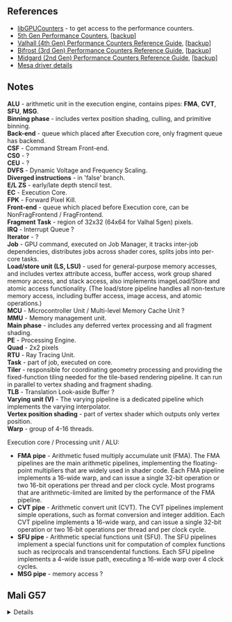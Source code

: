 
## References

* [libGPUCounters](https://github.com/ARM-software/libGPUCounters) - to get access to the performance counters.
* [5th Gen Performance Counters](https://developer.arm.com/documentation/108081/0104), [[backup](../pdf/arm_immortalis-g720_and_arm_mali-g720_performance_counters_reference_guide_108081_0103_en.pdf)]
* [Valhall (4th Gen) Performance Counters Reference Guide](https://developer.arm.com/documentation/107775/0106), [[backup](../pdf/arm_mali-g615_performance_counters_reference_guide_107775_0105_en.pdf)]
* [Bifrost (3rd Gen) Performance Counters Reference Guide](https://developer.arm.com/documentation/102697/latest/), [[backup](../pdf/arm_mali-g76_performance_counters_reference_guide_102697_0106_en.pdf)]
* [Midgard (2nd Gen) Performance Counters Reference Guide](https://developer.arm.com/documentation/108059/latest/), [[backup](../pdf/arm_mali-t820_and_arm_mali-t830_performance_counters_reference_guide_108059_0102_en.pdf)]
* [Mesa driver details](https://docs.mesa3d.org/drivers/panfrost.html)

## Notes

**ALU** - arithmetic unit in the execution engine, contains pipes: **FMA**, **CVT**, **SFU**, **MSG**.<br/>
**Binning phase** - includes vertex position shading, culling, and primitive binning.<br/>
**Back-end** - queue which placed after Execution core, only fragment queue has backend.<br/>
**CSF** - Command Stream Front-end.<br/>
**CS0** - ?<br/>
**CEU** - ?<br/>
**DVFS** - Dynamic Voltage and Frequency Scaling.<br/>
**Diverged instructions** - in 'false' branch.<br/>
**E/L ZS** - early/late depth stencil test.<br/>
**EC** - Execution Core.<br/>
**FPK** - Forward Pixel Kill.<br/>
**Front-end** - queue which placed before Execution core, can be NonFragFrontend / FragFrontend.<br/>
**Fragment Task** - region of 32x32 (64x64 for Valhal 5gen) pixels.<br/>
**IRQ** - Interrupt Queue ?<br/>
**Iterator** - ?<br/>
**Job** - GPU command, executed on Job Manager, it tracks inter-job dependencies, distributes jobs across shader cores, splits jobs into per-core tasks.<br/>
**Load/store unit (LS, LSU)** - used for general-purpose memory accesses, and includes vertex attribute access, buffer access, work group shared memory access, and stack access, also implements imageLoad/Store and atomic access functionality. (The load/store pipeline handles all non-texture memory access, including buffer access, image access, and atomic operations.)<br/>
**MCU** - Microcontroller Unit / Multi-level Memory Cache Unit ?<br/>
**MMU** - Memory management unit.<br/>
**Main phase** - includes any deferred vertex processing and all fragment shading.<br/>
**PE** - Processing Engine.<br/>
**Quad** - 2x2 pixels<br/>
**RTU** - Ray Tracing Unit.<br/>
**Task** - part of job, executed on core.<br/>
**Tiler** - responsible for coordinating geometry processing and providing the fixed-function tiling needed for the tile-based rendering pipeline. It can run in parallel to vertex shading and fragment shading.<br/>
**TLB** -  Translation Look-aside Buffer ?<br/>
**Varying unit (V)** - The varying pipeline is a dedicated pipeline which implements the varying interpolator.<br/>
**Vertex position shading** - part of vertex shader which outputs only vertex position.<br/>
**Warp** - group of 4-16 threads.<br/>


Execution core / Processing unit / ALU:<br/>
- **FMA pipe** - Arithmetic fused multiply accumulate unit (FMA). The FMA pipelines are the main arithmetic pipelines, implementing the floating-point multipliers that are widely used in shader code. Each FMA pipeline implements a 16-wide warp, and can issue a single 32-bit operation or two 16-bit operations per thread and per clock cycle. Most programs that are arithmetic-limited are limited by the performance of the FMA pipeline.<br/>
- **CVT pipe** - Arithmetic convert unit (CVT). The CVT pipelines implement simple operations, such as format conversion and integer addition. Each CVT pipeline implements a 16-wide warp, and can issue a single 32-bit operation or two 16-bit operations per thread and per clock cycle.<br/>
- **SFU pipe** - Arithmetic special functions unit (SFU). The SFU pipelines implement a special functions unit for computation of complex functions such as reciprocals and transcendental functions. Each SFU pipeline implements a 4-wide issue path, executing a 16-wide warp over 4 clock cycles.<br/>
- **MSG pipe** - memory access ?<br/>


## Mali G57

<details>

```
Average cycles per pixel (76)
Pixels (75)
Tile unit write bytes (233)
Load/store unit bytes written to L2 per access cycle (232)
Load/store unit write bytes (231)
Load/store unit write beats to L2 memory system (230)
Texture unit bytes read from external memory per texture cycle (229)
Texture unit read bytes from external memory (228)
Texture unit bytes read from L2 per texture cycle (227)
Texture unit read bytes from L2 cache (226)
Load/store unit bytes read from external memory per access cycle (225)
Load/store unit read bytes from external memory (224)
Load/store unit bytes read from L2 per access cycle (223)
Load/store unit read bytes from L2 cache (222)
Front-end unit read bytes from external memory (221)
Front-end unit read bytes from L2 cache (220)
Varying unit utilization (219)
Varying unit issue cycles (218)
16-bit interpolation active cycles (217)
32-bit interpolation active cycles (216)
Load/store unit utilization (74)
Load/store unit issue cycles (30)
Load/store unit write issues (97)
Load/store unit read issues (96)
Texture full speed filtering percentage (271)
Texture output bus utilization (270)
Texture input bus utilization (269)
Texture unit issue cycles (73)
Texture quads (128)
Texture unit utilization (72)
Texture filtering cycles per instruction (71)
Texture samples (70)
Arithmetic unit utilization (69)
Shader blend percentage (268)
Warp divergence percentage (211)
Arithmetic instruction issue cycles (267)
SFU pipe utilization (266)
CVT pipe utilization (265)
FMA pipe utilization (264)
Full quad warp rate (237)
All registers warp rate (236)
Fragment threads (17)
Non-fragment threads (27)
Execution core utilization (68)
Unchanged tile kill rate (67)
Fragments per pixel (66)
Partial coverage rate (263)
Fragment FPK buffer utilization (101)
Tiler utilization (51)
Output external outstanding writes 75-100% (196)
Output external outstanding reads 75-100% (195)
Output external read latency 384+ cycles (194)
Output external write stall rate (50)
Output external read stall rate (49)
Output external write bytes (48)
Output external read bytes (47)
L2 cache write miss rate (193)
L2 cache read miss rate (192)
Non-fragment queue utilization (46)
Fragment queue utilization (45)
Interrupt pending utilization (44)
Tiler varying shading stall cycles (115)
Tiler varying shading requests (114)
Varying cache misses (113)
Varying cache hits (112)
Position cache miss requests (100)
Position cache hit requests (99)
Tiler position FIFO full cycles (111)
Tiler position shading stall cycles (110)
Tiler position shading requests (109)
Output internal read beats (107)
Sample test culled primitives (106)
Z plane culled primitives (42)
Facing or XY plane test culled primitives (41)
Visible primitives (40)
Visible back-facing primitives (39)
Point primitives (36)
Triangle primitives (35)
Tiler active cycles (43)
Load/store unit write-back write beats (151)
Tile unit write beats to L2 memory system (152)
Load/store unit other write beats (153)
Miscellaneous read beats from L2 cache (150)
Texture unit read beats from external memory (149)
Texture unit read beats from L2 cache (148)
Load/store unit read beats from external memory (147)
Load/store unit read beats from L2 cache (146)
Fragment front-end read beats from external memory (145)
Fragment front-end read beats from L2 cache (144)
Attribute instructions (143)
16-bit interpolation slots (142)
32-bit interpolation slots (141)
Varying unit instructions (140)
Load/store unit atomic issues (98)
Load/store unit partial write issues (139)
Load/store unit full write issues (138)
Load/store unit partial read issues (137)
Load/store unit full read issues (136)
Late ZS killed thread percentage (65)
Texture message write beats (262)
Late ZS tested thread percentage (64)
Texture messages (261)
Early ZS killed quad percentage (63)
Texture filtering cycles using full trilinear (260)
Early ZS tested quad percentage (62)
Texture filtering cycles using full bilinear (259)
Texture filtering cycles (32)
Texture filtering stall cycles (258)
Average cycles per fragment thread (60)
Texture fetch stall cycles (257)
Fragment utilization (59)
Texture descriptor stall cycles (256)
Average cycles per non-fragment thread (58)
Texture message read beats (255)
Non-fragment utilization (57)
Blend shader instructions (254)
Execution engine starvation cycles (127)
Z plane test cull rate (56)
Instruction cache misses (253)
Diverged instructions (126)
Facing or XY plane test cull rate (55)
Arithmetic SFU instructions (252)
Culled primitives (54)
Arithmetic CVT instructions (251)
Visible primitives rate (53)
Arithmetic FMA instructions (250)
Execution core active cycles (28)
Non-fragment warps (124)
Non-fragment core tasks (123)
Non-fragment active cycles (26)
Visible front-facing primitives (38)
Full quad warps (235)
Occluding quads (122)
Killed unchanged tiles (25)
Line primitives (37)
Warps using more than 32 registers (234)
Tiles (24)
Late ZS killed quads (121)
Late ZS tested quads (120)
Early ZS killed quads (21)
Early ZS updated quads (119)
Total input primitives (52)
Partial rasterized fine quads (249)
Early ZS tested quads (20)
Fragment warps (117)
Forward pixel kill buffer active cycles (95)
Rasterized fine quads (19)
Rasterized primitives (116)
Fragment primitives loaded (16)
Fragment active cycles (15)
Output external write stall cycles (14)
Early ZS updated quad percentage (208)
Output external write beats (11)
FPK killed quad percentage (210)
Output external read stall cycles (13)
FPK killed quads (209)
Output external read beats (12)
Output external ReadUnique transactions (173)
Output external ReadNoSnoop transactions (172)
Output external read transactions (171)
Input external snoop lookup requests (170)
Input external snoop stall cycles (191)
Write lookup requests (94)
Input external snoop transactions (190)
Read lookup requests (93)
Output external outstanding writes 50-75% (189)
Any lookup requests (92)
Output internal write requests (169)
Output internal read stall cycles (168)
Output internal read requests (167)
Input internal snoop stall cycles (166)
Input internal snoop requests (165)
Input internal write stall cycles (164)
Input internal write requests (163)
Input internal read stall cycles (162)
Input internal read requests (161)
MMU stage 2 L2 lookup TLB hits (160)
MMU stage 2 L3 lookup TLB hits (159)
MMU stage 2 L2 lookup requests (158)
MMU stage 2 L3 lookup requests (157)
MMU stage 2 lookup requests (156)
Output external WriteSnoopPartial transactions (186)
MMU L2 lookup TLB hits (89)
MMU L3 lookup TLB hits (155)
Output external outstanding writes 0-25% (187)
MMU L2 table read requests (90)
MMU L3 table read requests (154)
Output external outstanding writes 25-50% (188)
MMU lookup requests (91)
Non-occluding quads (205)
Reserved queue jobs (8)
L2 cache flush requests (105)
Output external WriteSnoopFull transactions (185)
Reserved queue job finish wait cycles (88)
Output external WriteNoSnoopPartial transactions (184)
Reserved queue job dependency wait cycles (87)
Output external WriteNoSnoopFull transactions (183)
Reserved queue job issue wait cycles (86)
Output external write transactions (182)
Reserved queue job descriptor read wait cycles (85)
Output external read latency 320-383 cycles (181)
Non-fragment queue job finish wait cycles (84)
Output external read latency 256-319 cycles (180)
Non-fragment queue job dependency wait cycles (83)
Output external read latency 192-255 cycles (179)
Non-fragment queue job issue wait cycles (82)
Reserved active cycles (10)
Occluding quad percentage (204)
Non-fragment queue active cycles (7)
Reserved queue cache flush wait cycles (104)
Output external read latency 128-191 cycles (178)
Non-fragment queue job descriptor read wait cycles (81)
Non-fragment queue cache flush wait cycles (103)
Varying cache hit rate (203)
Non-fragment tasks (6)
Fragment queue cache flush wait cycles (102)
Varying threads per input primitive (202)
Non-fragment jobs (5)
Varying shader thread invocations (201)
Fragment queue active cycles (4)
Shaded coarse quads (206)
Reserved queue tasks (9)
Output external read latency 0-127 cycles (177)
Fragment queue job finish wait cycles (80)
Output external outstanding reads 50-75% (176)
Fragment queue job dependency wait cycles (79)
Position cache hit rate (200)
Fragment tasks (3)
Position threads per input primitive (199)
Fragment jobs (2)
Output external outstanding reads 25-50% (175)
Fragment queue job issue wait cycles (78)
Position shader thread invocations (198)
GPU interrupt pending cycles (1)
Output external outstanding reads 0-25% (174)
Fragment queue job descriptor read wait cycles (77)
Sample test cull rate (197)
GPU active cycles (0)
```
</details>

